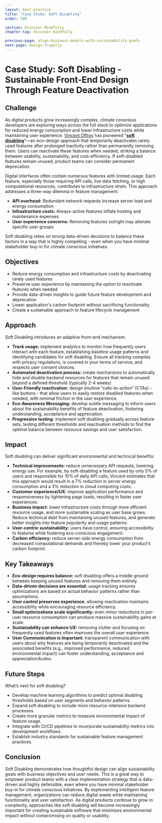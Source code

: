 ```yaml
---
layout: best-practice
title: "Case Study: Soft Disabling"
order: 580

section: Discover Mindfully
chapter-tag: discover-mindfully

previous-page: align-business-models-with-sustainability-goals
next-page: design-frugally
---
```


# Case Study: Soft Disabling - Sustainable Front-End Design Through Feature Deactivation

## Challenge

As digital products grow increasingly complex, climate conscious developers are exploring ways across the full stack to optimize applications for reduced energy consumption and lower infrastructure costs while maintaining user experience. [Vincent Offroy](https://www.linkedin.com/in/vincentoffroy/?originalSubdomain=fr) has pioneered "[**soft disabling**](https://medium.com/@offroy.vincent.dev/soft-disabling-fr-4fe2121473ce)"—an eco-design approach that temporarily deactivates rarely used features after prolonged inactivity rather than permanently removing them. Users can reactivate these features when needed, striking a balance between usability, sustainability, and cost-efficiency. If soft-disabled features remain unused, product teams can consider permanent deprecation.

Digital interfaces often contain numerous features with limited usage. Each feature, especially those requiring API calls, live data fetching, or high computational resources, contributes to infrastructure strain. This approach addresses a three-way dilemma in feature management:

- **API overhead:** Redundant network requests increase server load and energy consumption
- **Infrastructure costs:** Always-active features inflate hosting and maintenance expenses
- **User experience concerns:** Removing features outright may alienate specific user groups

Soft disabling relies on strong data-driven decisions to balance these factors in a way that is highly compelling - even when you have minimal stakeholder buy-in for climate conscious initiatives.

## Objectives

- Reduce energy consumption and infrastructure costs by deactivating rarely used features
- Preserve user experience by maintaining the option to reactivate features when needed
- Provide data-driven insights to guide future feature development and deprecation
- Lower application's carbon footprint without sacrificing functionality
- Create a sustainable approach to feature lifecycle management

## Approach

Soft Disabling introduces an adaptive front-end mechanism:

- **Track usage:** implement analytics to monitor how frequently users interact with each feature, establishing baseline usage patterns and identifying candidates for soft disabling. Ensure all tracking complies with privacy regulations, is covered in your terms of service, and respects user consent choices.
- **Automated deactivation process:** create mechanisms to automatically hide and disable backend resources for features that remain unused beyond a defined threshold (typically 2-4 weeks)
- **User-Friendly reactivation:** design intuitive “calls-to-action” (CTAs) - like buttons - that allow users to easily restore disabled features when needed, with minimal friction in the user experience.
- **Eco-Awareness Messaging:** develop subtle messaging to inform users about the sustainability benefits of feature deactivation, fostering understanding, acceptance and appreciation.
- **Progressive testing:** implement soft disabling gradually across feature sets, testing different thresholds and reactivation methods to find the optimal balance between resource savings and user satisfaction.

## Impact

Soft disabling can deliver significant environmental and technical benefits:

- **Technical improvements:** reduce unnecessary API requests, lowering energy use. For example, by soft-disabling a feature used by only 5% of users and responsible for 10% of daily API calls, Vincent estimates that this approach would result in a 7% reduction in server energy consumption and a 3% reduction in cloud computing costs.
- **Customer experience/UX:** improve application performance and responsiveness by lightening page loads, resulting in faster user experiences.
- **Business impact:** lower infrastructure costs through more efficient resource usage, and more sustainable scaling as user base grows. Reduce technical debt from maintaining unused features, and generate better insights into feature popularity and usage patterns.
- **User-centric sustainability:** users have control, ensuring accessibility to features while fostering eco-conscious engagement.
- **Carbon efficiency:** reduce server-side energy consumption from decreased computational demands and thereby lower your product’s carbon footprint.

## Key Takeaways

- **Eco-design requires balance:** soft disabling offers a middle ground between keeping unused features and removing them entirely.
- **Data-driven decisions are essential:** usage tracking ensures optimizations are based on actual behavior patterns rather than assumptions.
- **User control preserves experience:** allowing reactivation maintains accessibility while encouraging resource efficiency.
- **Small optimizations scale significantly:** even minor reductions in per-user resource consumption can produce massive sustainability gains at scale.
- **Sustainability can enhance UX:** removing clutter and focusing on frequently used features often improves the overall user experience.
- **User Communication is Important:** transparent communication with users about why features are being temporarily deactivated and the associated benefits (e.g., improved performance, reduced environmental impact) can foster understanding, acceptance and appreciation/kudos.

## Future Steps

What’s next for soft disabling?

- Develop machine learning algorithms to predict optimal disabling thresholds based on user segments and behavior patterns.
- Expand soft disabling to include more resource-intensive backend processes.
- Create more granular metrics to measure environmental impact of feature usage.
- Integrate with CI/CD pipelines to incorporate sustainability metrics into development workflows.
- Establish industry standards for sustainable feature management practices.

## Conclusion

Soft Disabling demonstrates how thoughtful design can align sustainability goals with business objectives and user needs. This is a great way to empower product teams with a clear implementation strategy that is data-driven and highly defensible, even where you have minimal stakeholder buy-in for climate conscious initiatives. By implementing intelligent feature management, organizations can reduce digital waste while maintaining functionality and user satisfaction. As digital products continue to grow in complexity, approaches like soft disabling will become increasingly important for creating sustainable software that minimizes environmental impact without compromising on quality or usability.